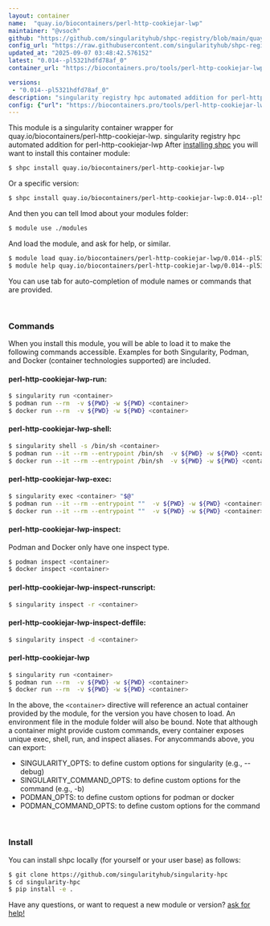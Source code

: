 ```yaml
---
layout: container
name:  "quay.io/biocontainers/perl-http-cookiejar-lwp"
maintainer: "@vsoch"
github: "https://github.com/singularityhub/shpc-registry/blob/main/quay.io/biocontainers/perl-http-cookiejar-lwp/container.yaml"
config_url: "https://raw.githubusercontent.com/singularityhub/shpc-registry/main/quay.io/biocontainers/perl-http-cookiejar-lwp/container.yaml"
updated_at: "2025-09-07 03:48:42.576152"
latest: "0.014--pl5321hdfd78af_0"
container_url: "https://biocontainers.pro/tools/perl-http-cookiejar-lwp"

versions:
 - "0.014--pl5321hdfd78af_0"
description: "singularity registry hpc automated addition for perl-http-cookiejar-lwp"
config: {"url": "https://biocontainers.pro/tools/perl-http-cookiejar-lwp", "maintainer": "@vsoch", "description": "singularity registry hpc automated addition for perl-http-cookiejar-lwp", "latest": {"0.014--pl5321hdfd78af_0": "sha256:dc3d788afe3dfc4e4d2ba433b59d56221afd5cea763ab29d83cd7970e5618d7a"}, "tags": {"0.014--pl5321hdfd78af_0": "sha256:dc3d788afe3dfc4e4d2ba433b59d56221afd5cea763ab29d83cd7970e5618d7a"}, "docker": "quay.io/biocontainers/perl-http-cookiejar-lwp"}
---
```


This module is a singularity container wrapper for quay.io/biocontainers/perl-http-cookiejar-lwp.
singularity registry hpc automated addition for perl-http-cookiejar-lwp
After [installing shpc](#install) you will want to install this container module:


```bash
$ shpc install quay.io/biocontainers/perl-http-cookiejar-lwp
```

Or a specific version:

```bash
$ shpc install quay.io/biocontainers/perl-http-cookiejar-lwp:0.014--pl5321hdfd78af_0
```

And then you can tell lmod about your modules folder:

```bash
$ module use ./modules
```

And load the module, and ask for help, or similar.

```bash
$ module load quay.io/biocontainers/perl-http-cookiejar-lwp/0.014--pl5321hdfd78af_0
$ module help quay.io/biocontainers/perl-http-cookiejar-lwp/0.014--pl5321hdfd78af_0
```

You can use tab for auto-completion of module names or commands that are provided.

<br>

### Commands

When you install this module, you will be able to load it to make the following commands accessible.
Examples for both Singularity, Podman, and Docker (container technologies supported) are included.

#### perl-http-cookiejar-lwp-run:

```bash
$ singularity run <container>
$ podman run --rm  -v ${PWD} -w ${PWD} <container>
$ docker run --rm  -v ${PWD} -w ${PWD} <container>
```

#### perl-http-cookiejar-lwp-shell:

```bash
$ singularity shell -s /bin/sh <container>
$ podman run --it --rm --entrypoint /bin/sh  -v ${PWD} -w ${PWD} <container>
$ docker run --it --rm --entrypoint /bin/sh  -v ${PWD} -w ${PWD} <container>
```

#### perl-http-cookiejar-lwp-exec:

```bash
$ singularity exec <container> "$@"
$ podman run --it --rm --entrypoint ""  -v ${PWD} -w ${PWD} <container> "$@"
$ docker run --it --rm --entrypoint ""  -v ${PWD} -w ${PWD} <container> "$@"
```

#### perl-http-cookiejar-lwp-inspect:

Podman and Docker only have one inspect type.

```bash
$ podman inspect <container>
$ docker inspect <container>
```

#### perl-http-cookiejar-lwp-inspect-runscript:

```bash
$ singularity inspect -r <container>
```

#### perl-http-cookiejar-lwp-inspect-deffile:

```bash
$ singularity inspect -d <container>
```



#### perl-http-cookiejar-lwp

```bash
$ singularity run <container>
$ podman run --rm  -v ${PWD} -w ${PWD} <container>
$ docker run --rm  -v ${PWD} -w ${PWD} <container>
```


In the above, the `<container>` directive will reference an actual container provided
by the module, for the version you have chosen to load. An environment file in the
module folder will also be bound. Note that although a container
might provide custom commands, every container exposes unique exec, shell, run, and
inspect aliases. For anycommands above, you can export:

 - SINGULARITY_OPTS: to define custom options for singularity (e.g., --debug)
 - SINGULARITY_COMMAND_OPTS: to define custom options for the command (e.g., -b)
 - PODMAN_OPTS: to define custom options for podman or docker
 - PODMAN_COMMAND_OPTS: to define custom options for the command

<br>

### Install

You can install shpc locally (for yourself or your user base) as follows:

```bash
$ git clone https://github.com/singularityhub/singularity-hpc
$ cd singularity-hpc
$ pip install -e .
```

Have any questions, or want to request a new module or version? [ask for help!](https://github.com/singularityhub/singularity-hpc/issues)